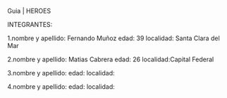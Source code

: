 Guia | HEROES

INTEGRANTES: 

1.nombre y apellido: Fernando Muñoz
edad: 39
localidad: Santa Clara del Mar

2.nombre y apellido: Matias Cabrera
edad: 26 
localidad:Capital Federal

3.nombre y apellido:
edad:
localidad:

4.nombre y apellido:
edad:
localidad:



